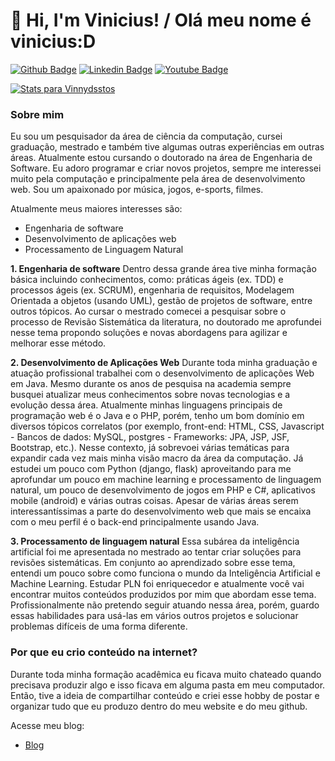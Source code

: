 # 👋 Hi, I'm Vinicius! / Olá meu nome é vinicius:D

[![Github Badge](https://img.shields.io/badge/-Github-000?style=flat-square&logo=Github&logoColor=white&link=https://github.com/vinnydsstos)](https://github.com/vinnydsstos)
[![Linkedin Badge](https://img.shields.io/badge/-LinkedIn-blue?style=flat-square&logo=Linkedin&logoColor=white&link=https://www.linkedin.com/in/vinicius-dos-santos/)](https://www.linkedin.com/in/vinicius-dos-santos/)
[![Youtube Badge](https://img.shields.io/badge/-YouTube-ff0000?style=flat-square&labelColor=ff0000&logo=youtube&logoColor=white&link=https://www.youtube.com/user/TreinaWeb)](https://www.youtube.com/channel/UCsmikiRAV6dUaiC2ZVKShtQ)

[![Stats para Vinnydsstos](https://github-readme-stats.vercel.app/api?username=vinnydsstos)](https://github.com/vinnydsstos/github-readme-stats)



### Sobre mim

Eu sou um pesquisador da área de ciência da computação, cursei graduação, mestrado e também tive algumas outras experiências em outras áreas. Atualmente estou cursando o doutorado na área de Engenharia de Software. Eu adoro programar e criar novos projetos, sempre me interessei muito pela computação e principalmente pela área de desenvolvimento web. Sou um apaixonado por música, jogos, e-sports, filmes.

Atualmente meus maiores interesses são:

- Engenharia de software 
- Desenvolvimento de aplicações web
- Processamento de Linguagem Natural

**1. Engenharia de software**
Dentro dessa grande área tive minha formação básica incluindo conhecimentos, como: práticas ágeis (ex. TDD) e processos ágeis (ex. SCRUM), engenharia de requisitos, Modelagem Orientada a objetos (usando UML), gestão de projetos de software, entre outros tópicos. Ao cursar o mestrado comecei a pesquisar sobre o processo de Revisão Sistemática da literatura, no doutorado me aprofundei nesse tema propondo soluções e novas abordagens para agilizar e melhorar esse método.

**2. Desenvolvimento de Aplicações Web**
Durante toda minha graduação e atuação profissional trabalhei com o desenvolvimento de aplicações Web em Java. Mesmo durante os anos de pesquisa na academia sempre busquei atualizar meus conhecimentos sobre novas tecnologias e a evolução dessa área. Atualmente minhas linguagens principais de programação web é o Java e o PHP, porém, tenho um bom domínio em diversos tópicos correlatos (por exemplo, front-end: HTML, CSS, Javascript - Bancos de dados: MySQL, postgres - Frameworks: JPA, JSP, JSF, Bootstrap, etc.). Nesse contexto, já sobrevoei várias temáticas para expandir cada vez mais minha visão macro da área da computação. Já estudei um pouco com Python (django, flask) aproveitando para me aprofundar um pouco em machine learning e processamento de linguagem natural, um pouco de desenvolvimento de jogos em PHP e C#, aplicativos mobile (android) e várias outras coisas. Apesar de várias áreas serem interessantíssimas a parte do desenvolvimento web que mais se encaixa com o meu perfil é o back-end principalmente usando Java. 

**3. Processamento de linguagem natural**
Essa subárea da inteligência artificial foi me apresentada no mestrado ao tentar criar soluções para revisões sistemáticas. Em conjunto ao aprendizado sobre esse tema, entendi um pouco sobre como funciona o mundo da Inteligência Artificial e Machine Learning. Estudar PLN foi enriquecedor e atualmente você vai encontrar muitos conteúdos produzidos por mim que abordam esse tema. Profissionalmente não pretendo seguir atuando nessa área, porém, guardo essas habilidades para usá-las em vários outros projetos e solucionar problemas difíceis de uma forma diferente.

### Por que eu crio conteúdo na internet?

Durante toda minha formação acadêmica eu ficava muito chateado quando precisava produzir algo e isso ficava em alguma pasta em meu computador. Então, tive a ideia de compartilhar conteúdo e criei esse hobby de postar e organizar tudo que eu produzo dentro do meu website e do meu github.

Acesse meu blog:

- [Blog](https://www.computersciencemaster.com.br) 



